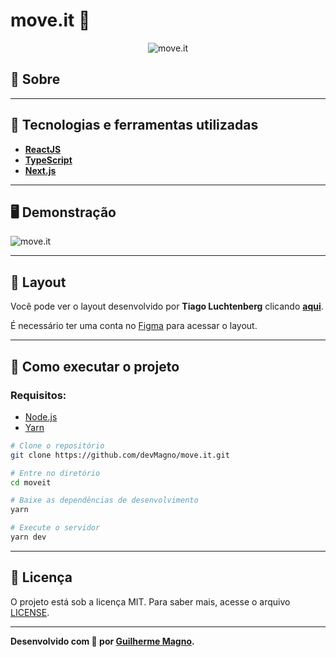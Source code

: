 # move.it 🏃
<p align="center">
	<img src="https://i.imgur.com/QGknJd8.png" alt="move.it" title="move.it">
</p>

## 📖 Sobre 

---

## 🚀 Tecnologias e ferramentas utilizadas
- **[ReactJS](https://reactjs.org/)**
- **[TypeScript](https://www.typescriptlang.org/)**
- **[Next.js](https://nextjs.org/)**

---

## 🖥️ Demonstração
![move.it](https://i.imgur.com/rDbApOP.png)

---

## 🔖 Layout
Você pode ver o layout desenvolvido por **Tiago Luchtenberg** clicando **[aqui](https://www.figma.com/file/ge20pu3ofMOKoliUyKx1Nl/Move.it-1.0)**.

É necessário ter uma conta no [Figma](http://figma.com/) para acessar o layout.

---

## 🔧 Como executar o projeto
### Requisitos:
- [Node.js](https://nodejs.org/en/)
- [Yarn](https://yarnpkg.com/)

```bash
# Clone o repositório
git clone https://github.com/devMagno/move.it.git

# Entre no diretório
cd moveit

# Baixe as dependências de desenvolvimento
yarn

# Execute o servidor
yarn dev
```

---

## 📝 Licença

O projeto está sob a licença MIT. Para saber mais, acesse o arquivo [LICENSE](https://github.com/devMagno/move.it/blob/main/LICENSE).

---
**Desenvolvido com 💙 por [Guilherme Magno](https://github.com/devmagno/).**
